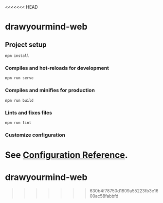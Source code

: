 <<<<<<< HEAD
# drawyourmind-web

## Project setup
```
npm install
```

### Compiles and hot-reloads for development
```
npm run serve
```

### Compiles and minifies for production
```
npm run build
```

### Lints and fixes files
```
npm run lint
```

### Customize configuration
See [Configuration Reference](https://cli.vuejs.org/config/).
=======
# drawyourmind-web
>>>>>>> 630b4f78750d1809a55223fb3e1600ac58fabbfd

